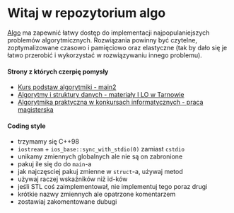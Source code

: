 # Witaj w repozytorium algo

[Algo](https://github.com/bkula/algo) ma zapewnić łatwy dostęp do implementacji najpopulaniejszych problemów algorytmicznych. Rozwiązania powinny być czytelne, zoptymalizowane czasowo i pamięciowo oraz elastyczne (tak by dało się je łatwo przerobić i wykorzystać w rozwiązywaniu innego problemu).

#### Strony z których czerpię pomysły

- [Kurs podstaw algorytmiki - main2](http://main2.edu.pl/main2/courses/show/7/)
- [Algorytmy i struktury danych - materiały I LO w Tarnowie](http://eduinf.waw.pl/inf/alg/001_search/index.php)
- [Algorytmika praktyczna w konkursach informatycznych - praca magisterska](http://www-users.mat.umk.pl/~stencel/acm/algorytmika_praktyczna.pdf)

#### Coding style

- trzymamy się C++98
- `iostream` + `ios_base::sync_with_stdio(0)` zamiast `cstdio`
- unikamy zmiennych globalnych ale nie są on zabronione
- pakuj ile się do do `main`-a
- jak najczęsciej pakuj zmienne w `struct`-a, używaj metod
- używaj raczej wskaźników niż id-ków
- jeśli STL coś zaimplementował, nie implementuj tego poraz drugi
- krótkie nazwy zmiennych ale opatrzone komentarzem
- zostawiaj zakomentowane dubugi
